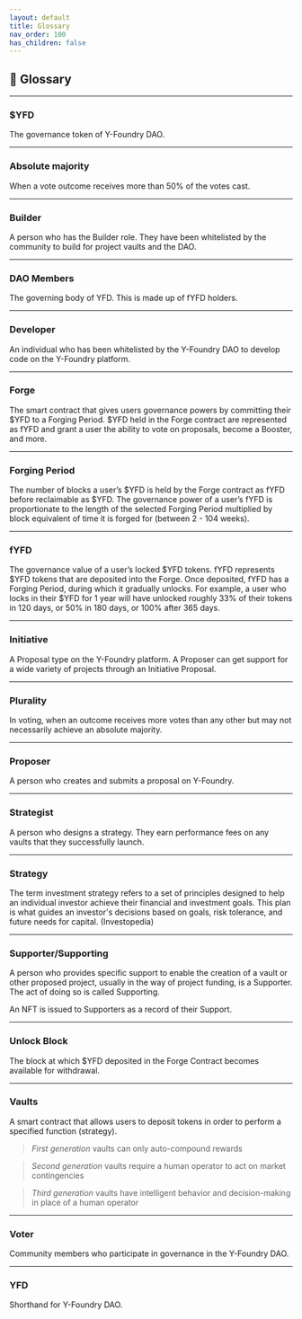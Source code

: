 ```yaml
---
layout: default
title: Glossary
nav_order: 100
has_children: false
---
```


## 📖 Glossary

***

### $YFD
The governance token of Y-Foundry DAO.

***

### Absolute majority
When a vote outcome receives more than 50% of the votes cast.

***

### Builder
A person who has the Builder role. They have been whitelisted by the community to build for project vaults and the DAO.

***

### DAO Members
The governing body of YFD. This is made up of fYFD holders.

***

### Developer
An individual who has been whitelisted by the Y-Foundry DAO to develop code on the Y-Foundry platform.

***

### Forge
The smart contract that gives users governance powers by committing their $YFD to a Forging Period. $YFD held in the Forge contract are represented as fYFD and grant a user the ability to vote on proposals, become a Booster, and more.

***

### Forging Period
The number of blocks a user’s $YFD is held by the Forge contract as fYFD before reclaimable as $YFD. The governance power of a user’s fYFD is proportionate to the length of the selected Forging Period multiplied by block equivalent of time it is forged for (between 2 - 104 weeks).

***

### fYFD
The governance value of a user’s locked $YFD tokens. fYFD represents $YFD tokens that are deposited into the Forge. Once deposited, fYFD has a Forging Period, during which it gradually unlocks. For example, a user who locks in their $YFD for 1 year will have unlocked roughly 33% of their tokens in 120 days, or 50% in 180 days, or 100% after 365 days.

***

### Initiative
A Proposal type on the Y-Foundry platform. A Proposer can get support for a wide variety of projects through an Initiative Proposal.

***

### Plurality
In voting, when an outcome receives more votes than any other but may not necessarily achieve an absolute majority.

***

### Proposer
A person who creates and submits a proposal on Y-Foundry.

***

### Strategist
A person who designs a strategy. They earn performance fees on any vaults that they successfully launch.

***

### Strategy
The term investment strategy refers to a set of principles designed to help an individual investor achieve their financial and investment goals. This plan is what guides an investor's decisions based on goals, risk tolerance, and future needs for capital. (Investopedia)

***

### Supporter/Supporting
A person who provides specific support to enable the creation of a vault or other proposed project, usually in the way of project funding, is a Supporter. The act of doing so is called Supporting. 

An NFT is issued to Supporters as a record of their Support.  

***

### Unlock Block
The block at which $YFD deposited in the Forge Contract becomes available for withdrawal.

***

### Vaults
A smart contract that allows users to deposit tokens in order to perform a specified function (strategy).
 > _First generation_ vaults can only auto-compound rewards
 
 > _Second generation_ vaults require a human operator to act on market contingencies

 > _Third generation_ vaults have intelligent behavior and decision-making in place of a human operator

***

### Voter
Community members who participate in governance in the Y-Foundry DAO.

***

### YFD
Shorthand for Y-Foundry DAO.